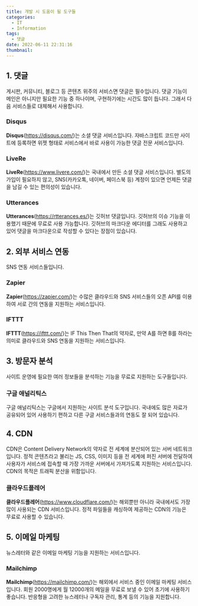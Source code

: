```yaml
---
title: 개발 시 도움이 될 도구들
categories:
  - IT
  - Information
tags:
  - 댓글
date: 2022-06-11 22:31:16
thumbnail:
---
```


## 1. 댓글

게시판, 커뮤니티, 블로그 등 콘텐츠 위주의 서비스면 댓글은 필수입니다. 댓글 기능이 메인은 아니지만 필요한 기능 중 하나이며, 구현하기에는 시간도 많이 듭니다. 그래서 다음 서비스들로 대체해서 사용합니다.

### Disqus

**Disqus**(https://disqus.com/)는 소셜 댓글 서비스입니다. 자바스크립트 코드만 사이트에 등록하면 위젯 형태로 서비스에서 바로 사용이 가능한 댓글 전문 서비스입니다.

### LiveRe

**LiveRe**(https://www.livere.com/)는 국내에서 만든 소셜 댓글 서비스입니다. 별도의 가입이 필요하지 않고, SNS(카카오톡, 네이버, 페이스북 등) 계정이 있으면 언제든 댓글을 남길 수 있는 편의성이 있습니다.

### Utterances

**Utterances**(https://rtterances.es/)는 깃허브 댓글입니다. 깃허브의 이슈 기능을 이용했기 때문에 무료로 사용 가능합니다. 깃허브의 마크다운 에디터를 그래도 사용하고 있어 댓글을 마크다운으로 작성할 수 있다는 장점이 있습니다.

## 2. 외부 서비스 연동

SNS 연동 서비스들입니다.

### Zapier

**Zapier**(https://zapier.com/)는 수많은 클라우드와 SNS 서비스들의 오픈 API를 이용하여 서로 간의 연동을 지원하는 서비스입니다.

### IFTTT

**IFTTT**(https://ifttt.com/)는 IF This Then That의 약자로, 만약 A를 하면 B를 하라는 의미로 클라우드와 SNS 연동을 지원하는 서비스입니다.

## 3. 방문자 분석

사이트 운영에 필요한 여러 정보들을 분석하는 기능을 무료로 지원하는 도구들입니다.

### 구글 애널리틱스

구글 애널리틱스는 구글에서 지원하는 사이트 분석 도구입니다. 국내에도 많은 자료가 공유되어 있어 사용하기 편하고 다른 구글 서비스들과의 연동도 잘 되어 있습니다.

## 4. CDN

CDN은 Content Delivery Network의 약자로 전 세계에 분산되어 있는 서버 네트워크입니다. 정적 콘텐츠라고 불리는 JS, CSS, 이미지 등을 전 세계에 퍼진 서버에 전달하여 사용자가 서비스에 접속할 때 가장 가까운 서버에서 가져가도록 지원하는 서비스입니다. CDN의 목적은 트래픽 분산을 위함입니다.

### 클라우드플레어

**클라우드플레어**(https://www.cloudflare.com/)는 해외뿐만 아니라 국내에서도 가장 많이 사용되는 CDN 서비스입니다. 정적 파일들을 캐싱하여 제공하는 CDN의 기능은 무료로 사용할 수 있습니다.

## 5. 이메일 마케팅

뉴스레터와 같은 이메일 마케팅 기능을 지원하는 서비스입니다.

### Mailchimp

**Mailchimp**(https://mailchimp.com/)는 해외에서 서비스 중인 이메일 마케팅 서비스입니다. 회원 2000명에게 월 12000개의 메일을 무료로 보낼 수 있어 초기에 사용하기 좋습니다. 반응형을 고려한 뉴스레터나 구독자 관리, 통계 등의 기능을 지원합니다.
